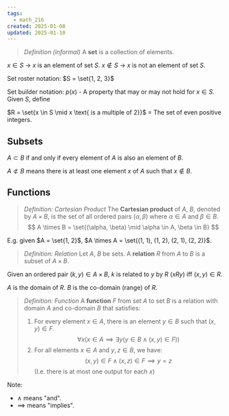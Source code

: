 ```yaml
---
tags:
  - math_216
created: 2025-01-08
updated: 2025-01-10
---
```


> *Definition (informal)*
> A **set** is a collection of elements.

$x \in S$ -> $x$ is an element of set $S$.
$x \notin S$ -> $x$ is not an element of set $S$.

Set roster notation:
$S = \set{1, 2, 3}$

Set builder notation:
$p(x)$ - A property that may or may not hold for $x \in S$. Given $S$, define 

$R = \set{x \in S \mid x \text{ is a multiple of 2}}$ = The set of even positive integers.

## Subsets

$A \subset B$ if and only if every element of $A$ is also an element of $B$.

$A \not\subset B$ means there is at least one element $x$ of $A$ such that $x \notin B$.

## Functions

> *Definition: Cartesian Product*
> The **Cartesian product** of $A$, $B$, denoted by $A \times B$, is the set of all ordered pairs $(\alpha, \beta)$ where $\alpha \in A$ and $\beta \in B$.
> $$ A \times B = \set{(\alpha, \beta) \mid \alpha \in A, \beta \in B} $$


E.g. given $A = \set{1, 2}$, $A \times A = \set{(1, 1), (1, 2), (2, 1), (2, 2)}$.

> *Definition: Relation*
> Let $A$, $B$ be sets. A **relation** $R$ from $A$ to $B$ is a subset of $A \times B$.

Given an ordered pair $(k, y) \in A \times B$, $k$ is related to $y$ by $R$ ($x R y$) iff $(x, y) \in R$.

$A$ is the domain of $R$.
$B$ is the co-domain (range) of $R$.

> *Definition: Function*
> A **function** $F$ from set $A$ to set $B$ is a relation with domain $A$ and co-domain $B$ that satisfies:
> 1. For every element $x \in A$, there is an element $y \in B$ such that $(x, y) \in F$.
> $$ \forall x (x \in A \implies \exists y (y \in B \land (x, y) \in F)) $$
> 2. For all elements $x \in A$ and $y, z \in B$, we have:
> $$ (x, y) \in F \land (x, z) \in F \implies y = z $$
>    (I.e. there is at most one output for each $x$)

Note:
- $\land$ means "and".
- $\implies$ means "implies".